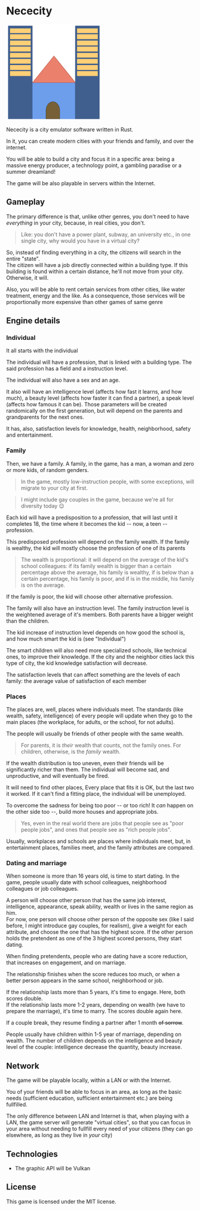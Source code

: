 # Nececity

<img src="logo.png" width="256" height="256" />

Nececity is a city emulator software written in Rust.

In it, you can create modern cities with your friends and family, and
over the internet. 

You will be able to build a city and focus it in a specific area:
being a massive energy producer, a technology point, a gambling
paradise or a summer dreamland!

The game will be also playable in servers within the Internet.

## Gameplay

The primary difference is that, unlike other genres, you don't need to
have *everything* in your city, because, in real cities, you don't.

> Like: you don't have a power plant, subway, an university etc., in
> one single city, why would you have in a virtual city?

So, instead of finding everything in a city, the citizens will search
in the entire "state".  
The citizen will have a job directly connected within a building
type. If this building is found within a certain distance, he'll not
move from your city. Otherwise, it will.

Also, you will be able to rent certain services from other cities,
like water treatment, energy and the like. As a consequence, those
services will be proportionally more expensive than other games of
same genre 

## Engine details

### Individual

It all starts with the individual

The individual will have a profession, that is linked with a building
type. The said profession has a field and a instruction level. 

The individual will also have a sex and an age.

It also will have an intelligence level (affects how fast it
learns, and how much), a beauty level (affects how faster it
can find a partner), a speak level (affects how famous it can
be). Those parameters will be created randomically on the first
generation, but will depend on the parents and grandparents for the
next ones.

It has, also, satisfaction levels for knowledge, health, neighborhood,
safety and entertainment.

### Family

Then, we have a family. A family, in the game, has a man, a woman and
zero or more kids, of random genders.

> In the game, mostly low-instruction people, with some exceptions,
> will migrate to your city at first.

> I might include gay couples in the game, because we're all for
> diversity today :wink: 

Each kid will have a predisposition to a profession, that will last
until it completes 18, the time where it becomes the kid -- now, a
teen -- profession.

This predisposed profession will depend on the family wealth. If the
family is wealthy, the kid will mostly choose the profession of one of
its parents

> The wealth is proportional: it will depend on the average of the
> kid's school colleagues: if its family wealth is bigger than a
> certain percentage above the average, his family is wealthy, if is
> below than a certain percentage, his family is poor, and if is in
> the middle, his family is on the average.

If the family is poor, the kid will choose other alternative
profession.

The family will also have an instruction level. The family instruction
level is the weightened average of it's members. Both parents have a
bigger weight than the children.

The kid increase of instruction level depends on how good the
school is, and how much smart the kid is (see "Individual")

The smart children will also need more specialized schools, like
technical ones, to improve their knowledge. If the city and the
neighbor cities lack this type of city, the kid knowledge satisfaction
will decrease.

The satisfaction levels that can affect something are the levels of
each family: the average value of satisfaction of each member

### Places

The places are, well, places where individuals meet. The standards
(like wealth, safety, intelligence) of every people will update when
they go to the main places (the workplace, for adults, or the school,
for not adults). 

The people will usually be friends of other people with the same
wealth. 

> For parents, it is *their* wealth that counts, not the family
> ones. For children, otherwise, is the *family* wealth.

If the wealth distribution is too uneven, even their friends will be
significantly richer than them. The individual will become sad, and
unproductive, and will eventually be fired.

It will need to find other places, Every place that fits it is OK,
but the last two it worked. If it can't find a fitting place, the
individual will be unemployed.

To overcome the sadness for being too poor -- or too rich! It *can*
happen on the other side too --, build more houses and appropriate
jobs.

> Yes, even in the real world there are jobs that people see as
> "poor people jobs", and ones that people see as "rich people jobs".

Usually, workplaces and schools are places where individuals meet,
but, in entertainment places, families meet, and the family attributes
are compared.


### Dating and marriage

When someone is more than 16 years old, is time to start
dating. In the game, people usually date with school colleagues,
neighborhood colleagues or job colleagues. 

A person will choose other person that has the same job interest,
intelligence, appearance, speak ability, wealth or lives in the same
region as him.  
For now, one person will choose other person of the opposite sex (like I
said before, I might introduce gay couples, for realism), give a weight
for each attribute, and choose the one that has the highest
score. If the other person holds the pretendent as one of the 3
highest scored persons, they start dating.

When finding pretendents, people who are dating have a score
reduction, that increases on engagement, and on marriage.

The relationship finishes when the score reduces too much, or when a
better person appears in the same school, neighborhood or job.

If the relationship lasts more than 5 years, it's time to
engage. Here, both scores double.  
If the relationship lasts more 1-2 years, depending on wealth (we have
to prepare the marriage), it's time to marry. The scores double again
here.

If a couple break, they resume finding a partner after 1 month ~~of sorrow~~.

People usually have children within 1-5 year of marriage, depending on
wealth. The number of children depends on the intelligence and beauty
level of the couple: intelligence decrease the quantity, beauty
increase.

## Network

The game will be playable locally, within a LAN or with the Internet.

You of your friends will be able to focus in an area, as long as
the basic needs (sufficient education, sufficient entertainment etc.)
are being fullfilled.

The only difference between LAN and Internet is that, when playing
with a LAN, the game server will generate "virtual cities", so that
you can focus in your area without needing to fullfill every need of
your citizens (they can go elsewhere, as long as they live in *your* city)

## Technologies

 - The graphic API will be Vulkan


## License

This game is licensed under the MIT license.

